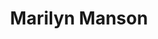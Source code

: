 ---
pid: CH216
title: Marilyn Manson
location_transcription: North Philly
zipcode: 
outside_phl: 
neighborhood: 
age: 
age_range: 
instagram: 
image_file_name: CH_216.jpg
proposal_transcription: 
topic: Figure,Music,Pop Culture
topic_summary: 0, 0, 0
type: Other No Form
keywords_other: 
credit: 
image_labels: 
twitter: 
facebook: 
permalink: "/monuments/ch216/"
layout: item-page
---